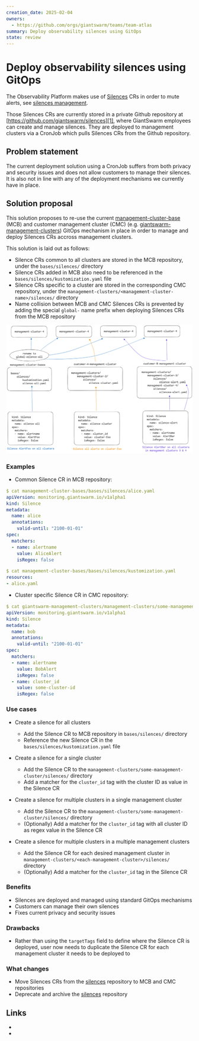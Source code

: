 ```yaml
---
creation_date: 2025-02-04
owners:
  - https://github.com/orgs/giantswarm/teams/team-atlas
summary: Deploy observability silences using GitOps
state: review
---
```


# Deploy observability silences using GitOps

The Observability Platform makes use of [Silences](https://github.com/giantswarm/silence-operator/#how-does-it-work) CRs in order to mute alerts, see [silences management](https://intranet.giantswarm.io/docs/support-and-ops/processes/silence-management/).

Those Silences CRs are currently stored in a private Github repository at [https://github.com/giantswarm/silences][1], where GiantSwarm employees can create and manage silences. They are deployed to management clusters via a CronJob which pulls Silences CRs from the Github repository.

## Problem statement

The current deployment solution using a CronJob suffers from both privacy and security issues and does not allow customers to manage their silences. It is also not in line with any of the deployment mechanisms we currently have in place.

## Solution proposal

This solution proposes to re-use the current [management-cluster-base][2] (MCB) and customer management cluster (CMC) (e.g. [giantswarm-management-clusters](https://github.com/giantswarm/giantswarm-management-clusters)) GitOps mechanism in place in order to manage and deploy Silences CRs accross management clusters.

This solution is laid out as follows:

- Silence CRs common to all clusters are stored in the MCB repository, under the `bases/silences/` directory
- Silence CRs added in MCB also need to be referenced in the `bases/silences/kustomization.yaml` file
- Silence CRs specific to a cluster are stored in the corresponding CMC repository, under the `management-clusters/<management-cluster-name>/silences/` directory
- Name collision between MCB and CMC Silences CRs is prevented by adding the special `global-` name prefix when deploying Silences CRs from the MCB repository

![Silences GitOps Architecture](silences-gitops.png)

### Examples

- Common Silence CR in MCB repository:

```yaml
$ cat management-cluster-bases/bases/silences/alice.yaml
apiVersion: monitoring.giantswarm.io/v1alpha1
kind: Silence
metadata:
  name: alice
  annotations:
    valid-until: "2100-01-01"
spec:
  matchers:
  - name: alertname
    value: AliceAlert
    isRegex: false
```

```yaml
$ cat management-cluster-bases/bases/silences/kustomization.yaml
resources:
- alice.yaml
```

- Cluster specific Silence CR in CMC repository:

```yaml
$ cat giantswarm-management-clusters/management-clusters/some-management-cluster/silences/bob.yaml
apiVersion: monitoring.giantswarm.io/v1alpha1
kind: Silence
metadata:
  name: bob
  annotations:
    valid-until: "2100-01-01"
spec:
  matchers:
  - name: alertname
    value: BobAlert
    isRegex: false
  - name: cluster_id
    value: some-cluster-id
    isRegex: false
```

### Use cases

- Create a silence for all clusters
  - Add the Silence CR to MCB repository in `bases/silences/` directory
  - Reference the new Silence CR in the `bases/silences/kustomization.yaml` file

- Create a silence for a single cluster
  - Add the Silence CR to the `management-clusters/some-management-cluster/silences/` directory
  - Add a matcher for the `cluster_id` tag with the cluster ID as value in the Silence CR

- Create a silence for multiple clusters in a single management cluster
  - Add the Silence CR to the `management-clusters/some-management-cluster/silences/` directory
  - (Optionally) Add a matcher for the `cluster_id` tag with all cluster ID as regex value in the Silence CR

- Create a silence for multiple clusters in a multiple management clusters
  - Add the Silence CR for each desired management cluster in `management-clusters/<each-management-cluster>/silences/` directory
  - (Optionally) Add a matcher for the `cluster_id` tag in the Silence CR

### Benefits

- Silences are deployed and managed using standard GitOps mechanisms
- Customers can manage their own silences
- Fixes current privacy and security issues

### Drawbacks

- Rather than using the `targetTags` field to define where the Silence CR is deployed, user now needs to duplicate the Silence CR for each management cluster it needs to be deployed to

### What changes

- Move Silences CRs from the [silences][1] repository to MCB and CMC repositories
- Deprecate and archive the [silences][1] repository

## Links

- [1]: https://github.com/giantswarm/silences
- [2]: https://github.com/giantswarm/management-cluster-bases
